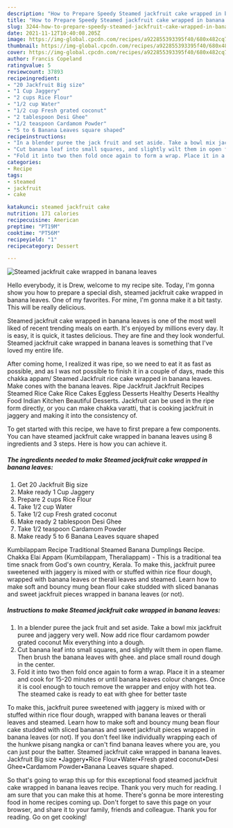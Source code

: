 ```yaml
---
description: "How to Prepare Speedy Steamed jackfruit cake wrapped in banana leaves"
title: "How to Prepare Speedy Steamed jackfruit cake wrapped in banana leaves"
slug: 3244-how-to-prepare-speedy-steamed-jackfruit-cake-wrapped-in-banana-leaves
date: 2021-11-12T10:40:08.205Z
image: https://img-global.cpcdn.com/recipes/a922855393395f40/680x482cq70/steamed-jackfruit-cake-wrapped-in-banana-leaves-recipe-main-photo.jpg
thumbnail: https://img-global.cpcdn.com/recipes/a922855393395f40/680x482cq70/steamed-jackfruit-cake-wrapped-in-banana-leaves-recipe-main-photo.jpg
cover: https://img-global.cpcdn.com/recipes/a922855393395f40/680x482cq70/steamed-jackfruit-cake-wrapped-in-banana-leaves-recipe-main-photo.jpg
author: Francis Copeland
ratingvalue: 5
reviewcount: 37893
recipeingredient:
- "20 Jackfruit Big size"
- "1 Cup Jaggery"
- "2 cups Rice Flour"
- "1/2 cup Water"
- "1/2 cup Fresh grated coconut"
- "2 tablespoon Desi Ghee"
- "1/2 teaspoon Cardamom Powder"
- "5 to 6 Banana Leaves square shaped"
recipeinstructions:
- "In a blender puree the jack fruit and set aside. Take a bowl mix jackfruit puree and jaggery very well. Now add rice flour cardamom powder grated coconut Mix everything into a dough."
- "Cut banana leaf into small squares, and slightly wilt them in open flame. Then brush the banana leaves with ghee. and place small round dough in the center."
- "Fold it into two then fold once again to form a wrap. Place it in a steamer and cook for 15-20 minutes or until banana leaves colour changes. Once it is cool enough to touch remove the wrapper and enjoy with hot tea. The steamed cake is ready to eat with ghee for better taste"
categories:
- Recipe
tags:
- steamed
- jackfruit
- cake

katakunci: steamed jackfruit cake 
nutrition: 171 calories
recipecuisine: American
preptime: "PT19M"
cooktime: "PT56M"
recipeyield: "1"
recipecategory: Dessert

---
```



![Steamed jackfruit cake wrapped in banana leaves](https://img-global.cpcdn.com/recipes/a922855393395f40/680x482cq70/steamed-jackfruit-cake-wrapped-in-banana-leaves-recipe-main-photo.jpg)

Hello everybody, it is Drew, welcome to my recipe site. Today, I'm gonna show you how to prepare a special dish, steamed jackfruit cake wrapped in banana leaves. One of my favorites. For mine, I'm gonna make it a bit tasty. This will be really delicious.

Steamed jackfruit cake wrapped in banana leaves is one of the most well liked of recent trending meals on earth. It's enjoyed by millions every day. It is easy, it is quick, it tastes delicious. They are fine and they look wonderful. Steamed jackfruit cake wrapped in banana leaves is something that I've loved my entire life.

After coming home, I realized it was ripe, so we need to eat it as fast as possible, and as I was not possible to finish it in a couple of days, made this chakka appam/ Steamed Jackfruit rice cake wrapped in banana leaves. Make cones with the banana leaves. Ripe Jackfruit Jackfruit Recipes Steamed Rice Cake Rice Cakes Eggless Desserts Healthy Deserts Healthy Food Indian Kitchen Beautiful Desserts. Jackfruit can be used in the ripe form directly, or you can make chakka varatti, that is cooking jackfruit in jaggery and making it into the consistency of.


To get started with this recipe, we have to first prepare a few components. You can have steamed jackfruit cake wrapped in banana leaves using 8 ingredients and 3 steps. Here is how you can achieve it.

<!--inarticleads1-->

##### The ingredients needed to make Steamed jackfruit cake wrapped in banana leaves:

1. Get 20 Jackfruit Big size
1. Make ready 1 Cup Jaggery
1. Prepare 2 cups Rice Flour
1. Take 1/2 cup Water
1. Take 1/2 cup Fresh grated coconut
1. Make ready 2 tablespoon Desi Ghee
1. Take 1/2 teaspoon Cardamom Powder
1. Make ready 5 to 6 Banana Leaves square shaped


Kumbilappam Recipe Traditional Steamed Banana Dumplings Recipe. Chakka Elai Appam (Kumbilappam, Theraliappam) - This is a traditional tea time snack from God&#39;s own country, Kerala. To make this, jackfruit puree sweetened with jaggery is mixed with or stuffed within rice flour dough, wrapped with banana leaves or therali leaves and steamed. Learn how to make soft and bouncy mung bean flour cake studded with sliced bananas and sweet jackfruit pieces wrapped in banana leaves (or not). 

<!--inarticleads2-->

##### Instructions to make Steamed jackfruit cake wrapped in banana leaves:

1. In a blender puree the jack fruit and set aside. Take a bowl mix jackfruit puree and jaggery very well. Now add rice flour cardamom powder grated coconut Mix everything into a dough.
1. Cut banana leaf into small squares, and slightly wilt them in open flame. Then brush the banana leaves with ghee. and place small round dough in the center.
1. Fold it into two then fold once again to form a wrap. Place it in a steamer and cook for 15-20 minutes or until banana leaves colour changes. Once it is cool enough to touch remove the wrapper and enjoy with hot tea. The steamed cake is ready to eat with ghee for better taste


To make this, jackfruit puree sweetened with jaggery is mixed with or stuffed within rice flour dough, wrapped with banana leaves or therali leaves and steamed. Learn how to make soft and bouncy mung bean flour cake studded with sliced bananas and sweet jackfruit pieces wrapped in banana leaves (or not). If you don&#39;t feel like individually wrapping each of the hunkwe pisang nangka or can&#39;t find banana leaves where you are, you can just pour the batter. Steamed jackfruit cake wrapped in banana leaves. Jackfruit Big size •Jaggery•Rice Flour•Water•Fresh grated coconut•Desi Ghee•Cardamom Powder•Banana Leaves square shaped. 

So that's going to wrap this up for this exceptional food steamed jackfruit cake wrapped in banana leaves recipe. Thank you very much for reading. I am sure that you can make this at home. There's gonna be more interesting food in home recipes coming up. Don't forget to save this page on your browser, and share it to your family, friends and colleague. Thank you for reading. Go on get cooking!

